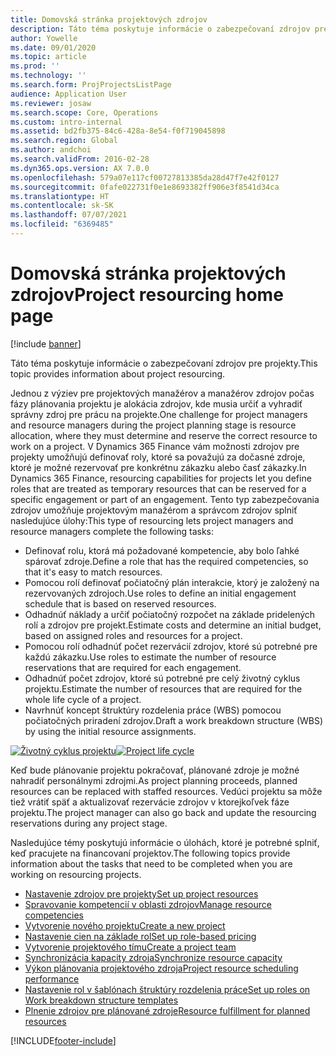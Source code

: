 ```yaml
---
title: Domovská stránka projektových zdrojov
description: Táto téma poskytuje informácie o zabezpečovaní zdrojov pre projekty.
author: Yowelle
ms.date: 09/01/2020
ms.topic: article
ms.prod: ''
ms.technology: ''
ms.search.form: ProjProjectsListPage
audience: Application User
ms.reviewer: josaw
ms.search.scope: Core, Operations
ms.custom: intro-internal
ms.assetid: bd2fb375-84c6-428a-8e54-f0f719045898
ms.search.region: Global
ms.author: andchoi
ms.search.validFrom: 2016-02-28
ms.dyn365.ops.version: AX 7.0.0
ms.openlocfilehash: 579a07e117cf00727813385da28d47f7e42f0127
ms.sourcegitcommit: 0fafe022731f0e1e8693382ff906e3f8541d34ca
ms.translationtype: HT
ms.contentlocale: sk-SK
ms.lasthandoff: 07/07/2021
ms.locfileid: "6369485"
---
```

# <a name="project-resourcing-home-page"></a><span data-ttu-id="6a00d-103">Domovská stránka projektových zdrojov</span><span class="sxs-lookup"><span data-stu-id="6a00d-103">Project resourcing home page</span></span>

[!include [banner](../includes/banner.md)]

<span data-ttu-id="6a00d-104">Táto téma poskytuje informácie o zabezpečovaní zdrojov pre projekty.</span><span class="sxs-lookup"><span data-stu-id="6a00d-104">This topic provides information about project resourcing.</span></span>

<span data-ttu-id="6a00d-105">Jednou z výziev pre projektových manažérov a manažérov zdrojov počas fázy plánovania projektu je alokácia zdrojov, kde musia určiť a vyhradiť správny zdroj pre prácu na projekte.</span><span class="sxs-lookup"><span data-stu-id="6a00d-105">One challenge for project managers and resource managers during the project planning stage is resource allocation, where they must determine and reserve the correct resource to work on a project.</span></span> <span data-ttu-id="6a00d-106">V Dynamics 365 Finance vám možnosti zdrojov pre projekty umožňujú definovať roly, ktoré sa považujú za dočasné zdroje, ktoré je možné rezervovať pre konkrétnu zákazku alebo časť zákazky.</span><span class="sxs-lookup"><span data-stu-id="6a00d-106">In Dynamics 365 Finance, resourcing capabilities for projects let you define roles that are treated as temporary resources that can be reserved for a specific engagement or part of an engagement.</span></span> <span data-ttu-id="6a00d-107">Tento typ zabezpečovania zdrojov umožňuje projektovým manažérom a správcom zdrojov splniť nasledujúce úlohy:</span><span class="sxs-lookup"><span data-stu-id="6a00d-107">This type of resourcing lets project managers and resource managers complete the following tasks:</span></span>

- <span data-ttu-id="6a00d-108">Definovať rolu, ktorá má požadované kompetencie, aby bolo ľahké spárovať zdroje.</span><span class="sxs-lookup"><span data-stu-id="6a00d-108">Define a role that has the required competencies, so that it's easy to match resources.</span></span>
- <span data-ttu-id="6a00d-109">Pomocou rolí definovať počiatočný plán interakcie, ktorý je založený na rezervovaných zdrojoch.</span><span class="sxs-lookup"><span data-stu-id="6a00d-109">Use roles to define an initial engagement schedule that is based on reserved resources.</span></span>
- <span data-ttu-id="6a00d-110">Odhadnúť náklady a určiť počiatočný rozpočet na základe pridelených rolí a zdrojov pre projekt.</span><span class="sxs-lookup"><span data-stu-id="6a00d-110">Estimate costs and determine an initial budget, based on assigned roles and resources for a project.</span></span>
- <span data-ttu-id="6a00d-111">Pomocou rolí odhadnúť počet rezervácií zdrojov, ktoré sú potrebné pre každú zákazku.</span><span class="sxs-lookup"><span data-stu-id="6a00d-111">Use roles to estimate the number of resource reservations that are required for each engagement.</span></span>
- <span data-ttu-id="6a00d-112">Odhadnúť počet zdrojov, ktoré sú potrebné pre celý životný cyklus projektu.</span><span class="sxs-lookup"><span data-stu-id="6a00d-112">Estimate the number of resources that are required for the whole life cycle of a project.</span></span>
- <span data-ttu-id="6a00d-113">Navrhnúť koncept štruktúry rozdelenia práce (WBS) pomocou počiatočných priradení zdrojov.</span><span class="sxs-lookup"><span data-stu-id="6a00d-113">Draft a work breakdown structure (WBS) by using the initial resource assignments.</span></span>

<span data-ttu-id="6a00d-114">[![Životný cyklus projektu](./media/projectresourcing02-1024x812.jpg)](./media/projectresourcing02.jpg)</span><span class="sxs-lookup"><span data-stu-id="6a00d-114">[![Project life cycle](./media/projectresourcing02-1024x812.jpg)](./media/projectresourcing02.jpg)</span></span>

<span data-ttu-id="6a00d-115">Keď bude plánovanie projektu pokračovať, plánované zdroje je možné nahradiť personálnymi zdrojmi.</span><span class="sxs-lookup"><span data-stu-id="6a00d-115">As project planning proceeds, planned resources can be replaced with staffed resources.</span></span> <span data-ttu-id="6a00d-116">Vedúci projektu sa môže tiež vrátiť späť a aktualizovať rezervácie zdrojov v ktorejkoľvek fáze projektu.</span><span class="sxs-lookup"><span data-stu-id="6a00d-116">The project manager can also go back and update the resourcing reservations during any project stage.</span></span>

<span data-ttu-id="6a00d-117">Nasledujúce témy poskytujú informácie o úlohách, ktoré je potrebné splniť, keď pracujete na financovaní projektov.</span><span class="sxs-lookup"><span data-stu-id="6a00d-117">The following topics provide information about the tasks that need to be completed when you are working on resourcing projects.</span></span>

- [<span data-ttu-id="6a00d-118">Nastavenie zdrojov pre projekty</span><span class="sxs-lookup"><span data-stu-id="6a00d-118">Set up project resources</span></span>](set-up-project-resources.md)
- [<span data-ttu-id="6a00d-119">Spravovanie kompetencií v oblasti zdrojov</span><span class="sxs-lookup"><span data-stu-id="6a00d-119">Manage resource competencies</span></span>](manage-resource-competencies.md)
- [<span data-ttu-id="6a00d-120">Vytvorenie nového projektu</span><span class="sxs-lookup"><span data-stu-id="6a00d-120">Create a new project</span></span>](create-new-project.md)
- [<span data-ttu-id="6a00d-121">Nastavenie cien na základe rol</span><span class="sxs-lookup"><span data-stu-id="6a00d-121">Set up role-based pricing</span></span>](set-up-role-based-pricing.md)
- [<span data-ttu-id="6a00d-122">Vytvorenie projektového tímu</span><span class="sxs-lookup"><span data-stu-id="6a00d-122">Create a project team</span></span>](create-project-team.md)
- [<span data-ttu-id="6a00d-123">Synchronizácia kapacity zdroja</span><span class="sxs-lookup"><span data-stu-id="6a00d-123">Synchronize resource capacity</span></span>](synchronize-resource-capacity.md)
- [<span data-ttu-id="6a00d-124">Výkon plánovania projektového zdroja</span><span class="sxs-lookup"><span data-stu-id="6a00d-124">Project resource scheduling performance</span></span>](project-scheduling-performance.md)
- [<span data-ttu-id="6a00d-125">Nastavenie rol v šablónach štruktúry rozdelenia práce</span><span class="sxs-lookup"><span data-stu-id="6a00d-125">Set up roles on Work breakdown structure templates</span></span>](set-up-roles-wbs-template.md)
- [<span data-ttu-id="6a00d-126">Plnenie zdrojov pre plánované zdroje</span><span class="sxs-lookup"><span data-stu-id="6a00d-126">Resource fulfillment for planned resources</span></span>](resource-fulfillment-planned-resources.md)


[!INCLUDE[footer-include](../includes/footer-banner.md)]